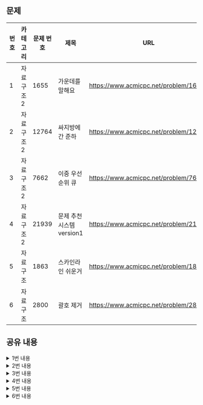 ## 문제

|번호|카테고리|문제 번호|제목|URL|난이도|
|---|---|---|---|---|---|
|1|자료구조2|1655|가운데를 말해요|https://www.acmicpc.net/problem/1655|골드2|
|2|자료구조2|12764|싸지방에 간 준하|https://www.acmicpc.net/problem/12764|골드3|
|3|자료구조2|7662|이중 우선순위 큐|https://www.acmicpc.net/problem/7662|골드4|
|4|자료구조2|21939|문제 추천 시스템 version1|https://www.acmicpc.net/problem/21939|골드4|
|5|자료구조|1863|스카인라인 쉬운거|https://www.acmicpc.net/problem/1863|골드5|
|6|자료구조|2800|괄호 제거|https://www.acmicpc.net/problem/2800|골드5|

## 공유 내용
  
<details>
<summary>1번 내용</summary>
<div markdown="1">

  ```python
  #코드 공유
  import sys
import heapq
# 리스트를 이용하니 시간초과가 되어서 문제풀이를 찾아보니 left_heap과 right_heap을 구현함으로써 증앙값을 구해야 한다고 한다. 
# (관련 블로그를 참고하여 해당 알고리즘을 공부하였다)

def input():
  return sys.stdin.readline().rstrip()

left_heap = []
right_heap = []
n = int(input()) # 입력받을 숫자 개수

for _ in range(n):
  value = int(input())
  # 중앙값보다 작은 경우 left_heap에 원소를 추가
  if len(left_heap) == len(right_heap):
    heapq.heappush(left_heap, -value)
  # 중앙값보다 큰 경우 right_heap에 원소를 추가
  else:
    heapq.heappush(right_heap, value)

  # rightHeap에 원소를 넣는 차례에 leftHeap보다 작은 값을 넣게 된다면
  # rightHeap에 중간값보다 큰 원소가 들어가게 되므로
  # leftHeap의 첫 원소와 rightHeap의 첫 원소를 교체하여 균형을 유지
  if right_heap and right_heap[0] < -left_heap[0]:
    left_value = heapq.heappop(left_heap)
    right_value = heapq.heappop(right_heap)

    heapq.heappush(left_heap, -right_value)
    heapq.heappush(right_heap, -left_value)

  # leftheap의 첫 번째 원소가 중앙값이 됨
  print(-left_heap[0])


  ```
* 관련 내용 링크(블로그 등)

  * https://hongcoding.tistory.com/93

</div>
</details>


<details>
<summary>2번 내용</summary>
<div markdown="1">

  ```python
  # 코드 공유
  # 시간초과 해결 못하겠어 .. 일단 보류.. 
  import sys

def input():
  return sys.stdin.readline().rstrip()

# 각 사람의 컴퓨터 이용 시작 시각과 종료 시각을 입력받음
n = int(input()) # 사람 수
time = []
for _ in range(n): 
  time.append(list(map(int, input().split(' ')))) # [이용 시작 시간, 종료 시간]
time.sort()

player = []
computer = []
current = 0

for start, end in time:
  
  # 현재 시점 업데이트
  current = start

  # 종료 시간이 지난 player들은 삭제
  for idx, p in enumerate(player):
    if p!= 0 and p[1] < current:
      player[idx] = 0
      
  # 새로운 player 추가
  try:
    computer_number = player.index(0)
    player[computer_number] = [start, end]
    computer[computer_number] += 1
  except:
    player.append([start, end])
    computer.append(1)

   
print(len(computer))
for x in computer:
  print(x, end = " ")


  ```
* 관련 내용 링크(블로그 등)

  *

</div>
</details>

<details>
<summary>3번 내용</summary>
<div markdown="1">

  ```python
  #코드 공유
  # remove로 heap들을 동기화 시키려고 했는데 시간초과가 났다. dictionary를 이용하여 문제를 해결였다.
  import sys, heapq
from collections import defaultdict

def input():
  return sys.stdin.readline().rstrip()

for _ in range(int(input())): # test 수
  count = 0
  dic = defaultdict(int) # key 값의 default value를 0으로 설정한 dictionary 생성
  max_heap = []
  min_heap = []
  for _ in range(int(input())): # command 수
    command, num = input().split(' ')
    num = int(num)
    if command == 'I':
      heapq.heappush(min_heap, num)
      heapq.heappush(max_heap, -num)
      count += 1
      dic[num] += 1

    else: # command가 D라면
      if count:
        count -= 1
        if num == 1: # 최대값을 삭제하는 연산
          while True:
            value = -heapq.heappop(max_heap)
            if dic[value] != 0:
              dic[value] -= 1
              break
        else: # 최소값을 삭제하는 연산
          while True:
            value = heapq.heappop(min_heap)
            if dic[value] != 0:
              dic[value] -= 1
              break
     
  # 결과 출력
  if count:
    while True:
      value = -heapq.heappop(max_heap)
      if dic[value]:
        print(value, end = ' ')
        break
    while True:
      value = heapq.heappop(min_heap)
      if dic[value]:
        print(value)
        break
  else:
    print("EMPTY")


  ```
* 관련 내용 링크(블로그 등)

  * https://github.com/tony9402/baekjoon/blob/main/solution/data_structure2/7662/main.py
  * defaultdict(int) : key 값의 default value를 0으로 설정한 dictionary 생성

</div>
</details>


<details>
<summary>4번 내용</summary>
<div markdown="1">

  ```python
  # 코드 공유
  # 동일 번호의 문제가 추가되었을 때 업데이트 하는 부분 중요 
  import sys, heapq
from collections import defaultdict

#def input():
#  return sys.stdin.readline().rstrip()

n = int(input()) # 문제 개수
min_heap = [] # 난이도가 낮은 순으로 문제 리스트
max_heap = [] # 난이도가 높은 순으로 문제 리스트
dic = defaultdict(int)

for _ in range(n):
  num, level = list(map(int, input().split(' ')))
  heapq.heappush(min_heap, [level, num]) # 최소힙
  heapq.heappush(max_heap, [-level, -num]) # 최대힙
  dic[num] += 1

for _ in range(int(input())):
  command = input().split(' ')
  c = command[0]
  if c == 'recommend': 
    x = command[1]
    if x == '1': # 문제 리스트에서 가장 어려운 문제의 번호를 출력
      while True:
        item = heapq.heappop(max_heap)
        if dic[-item[1]] != 0:
          heapq.heappush(max_heap, item)
          print(-item[1])
          break
    else:
      while True:
        item = heapq.heappop(min_heap)
        if dic[item[1]] != 0:
          heapq.heappush(min_heap, item)
          print(item[1])
          break
          
  elif c == 'add': # 문제 추가
    num = int(command[1])
    level = int(command[2])
    heapq.heappush(max_heap, [-level, -num])
    heapq.heappush(min_heap, [level, num])
    dic[num] += 1
    
  elif c == 'solved': # 문제 
    num = int(command[1])
    dic[num] -= 1


  ```
* 관련 내용 링크(블로그 등)

  *

</div>
</details>


<details>
<summary>5번 내용</summary>
<div markdown="1">

  ```python
  #코드 공유
  # 스카이라인이 낮아지는 지점에서 건물 수를 더하기
import sys

#def input():
 # return sys.stdin.readline().rstrip()

n = int(input())
y = []
count = 0
# y 좌표만 이용
for _ in range(n):
  y.append(int(input().split(' ')[1]))
y.append(0) # 마지막 건물까지 세어주기 위해

building = [0]
for b in y:
  height = b
  while building[-1] > b:
    if building[-1] != height:
      count += 1
      height = building[-1]
    building.pop()
  building.append(b)
  
# 결과 출력
print(count)



  ```
* 관련 내용 링크(블로그 등)

  * https://velog.io/@leetaekyu2077/Python-백준-1863번-스카이라인-쉬운거

</div>
</details>


<details>
<summary>6번 내용</summary>
<div markdown="1">

  ```python
  #코드 공유
import sys
from itertools import combinations

def input():
  return sys.stdin.readline().rstrip()

exp = list(input())

stack = []
bracket = []
result = []

for idx, ch in enumerate(exp):
  if ch == '(':
    stack.append(idx)
  elif ch == ')':
    open = stack.pop()
    bracket.append((open, idx))
    
for i in range(1, len(bracket)+1):
  for j in list(combinations(bracket, i)):
    e = exp[:]
    for k in j:
      e[k[0]] = ''
      e[k[1]] = ''
    result.append(''.join(ch for ch in e))

# 중복된 수식 제거
result = list(set(result))

# 사전 순으로 정렬
result.sort()

# 결과 출력
for x in result:
  print(x)

  ```
* 관련 내용 링크(블로그 등)

  * https://0422.tistory.com/165

</div>
</details>
